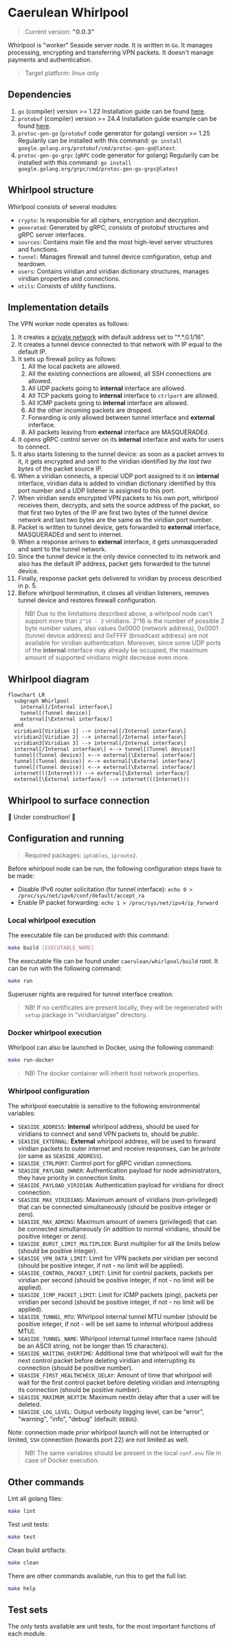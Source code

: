# Caerulean Whirlpool

> Current version: **"0.0.3"**

Whirlpool is "worker" Seaside server node.
It is written in `Go`.
It manages processing, encrypting and transferring VPN packets.
It doesn't manage payments and authentication.

> Target platform: _linux_ only

## Dependencies

1. `go` (compiler) version >= 1.22
  Installation guide can be found [here](https://go.dev/doc/install).
2. `protobuf` (compiler) version >= 24.4
  Installation guide example can be found [here](https://grpc.io/docs/protoc-installation/#install-pre-compiled-binaries-any-os).
3. `protoc-gen-go` (`protobuf` code generator for golang) version >= 1.25
  Regularily can be installed with this command: `go install google.golang.org/protobuf/cmd/protoc-gen-go@latest`.
4. `protoc-gen-go-grpc` (`gRPC` code generator for golang)
  Regularily can be installed with this command: `go install google.golang.org/grpc/cmd/protoc-gen-go-grpc@latest`

## Whirlpool structure

Whirlpool consists of several modules:

- `crypto`: Is responsible for all ciphers, encryption and decryption.
- `generated`: Generated by gRPC, consists of protobuf structures and gRPC server interfaces.
- `sources`: Contains main file and the most high-level server structures and functions.
- `tunnel`: Manages firewall and tunnel device configuration, setup and teardown.
- `users`: Contains viridian and viridian dictionary structures, manages viridian properties and connections.
- `utils`: Consists of utility functions.

## Implementation details

The VPN worker node operates as follows:

1. It creates a [private network](https://en.wikipedia.org/wiki/Private_network) with default address set to "\*.\*.0.1/16".
2. It creates a tunnel device connected to that network with IP equal to the default IP.
3. It sets up firewall policy as follows:
   1. All the local packets are allowed.
   2. All the existing connections are allowed, all SSH connections are allowed.
   3. All UDP packets going to **internal** interface are allowed.
   4. All TCP packets going to **internal** interface to `ctrlport` are allowed.
   5. All ICMP packets going to **internal** interface are allowed.
   6. All the other incoming packets are dropped.
   7. Forwarding is only allowed between tunnel interface and **external** interface.
   8. All packets leaving from **external** interface are MASQUERADEd.
4. It opens gRPC control server on its **internal** interface and waits for users to connect.
5. It also starts listening to the tunnel device: as soon as a packet arrives to it, it gets encrypted and sent to the viridian identified by _the last two bytes_ of the packet source IP.
6. When a viridian connects, a special UDP port assigned to it on **internal** interface, viridian data is added to viridian dictionary identified by this port number and a UDP listener is assigned to this port.
7. When viridian sends encrypted VPN packets to his own port, whirlpool receives them, decrypts, and sets the source address of the packet, so that first two bytes of the IP are first two bytes of the tunnel device network and last two bytes are the same as the viridian port number.
8. Packet is written to tunnel device, gets forwarded to **external** interface, MASQUERADEd and sent to internet.
9. When a response arrives to **external** interface, it gets unmasqueraded and sent to the tunnel network.
10. Since the tunnel device is the only device connected to its network and also has the default IP address, packet gets forwarded to the tunnel device.
11. Finally, response packet gets delivered to viridian by process described in p. 5.
12. Before whirlpool termination, it closes all viridian listeners, removes tunnel device and restores firewall configuration.

> NB! Due to the limitations described above, a whirlpool node can't support more than `2^16 - 3` viridians.
> 2^16 is the number of possible 2 byte number values, also values 0x0000 (network address), 0x0001 (tunnel device address) and 0xFFFF (broadcast address) are not available for viridian authentication.
> Moreover, since some UDP ports of the **internal** interface may already be occupied, the maximum amount of supported viridians might decrease even more.

## Whirlpool diagram

```mermaid
flowchart LR
  subgraph Whirlpool
    internal[/Internal interface\]
    tunnel[(Tunnel device)]
    external[\External interface/]
  end
  viridian1[Viridian 1] --> internal[/Internal interface\]
  viridian2[Viridian 2] --> internal[/Internal interface\]
  viridian3[Viridian 3] --> internal[/Internal interface\]
  internal[/Internal interface\] <--> tunnel[(Tunnel device)]
  tunnel[(Tunnel device)] <--> external[\External interface/]
  tunnel[(Tunnel device)] <--> external[\External interface/]
  tunnel[(Tunnel device)] <--> external[\External interface/]
  internet(((Internet))) --> external[\External interface/]
  external[\External interface/] --> internet(((Internet)))
```

## Whirlpool to surface connection

🚧 Under construction! 🚧

## Configuration and running

> Required packages: `iptables`, `iproute2`.

Before whirlpool node can be run, the following configuration steps have to be made:

- Disable IPv6 router solicitation (for tunnel interface):
  `echo 0 > /proc/sys/net/ipv6/conf/default/accept_ra`
- Enable IP packet forwarding:
  `echo 1 > /proc/sys/net/ipv4/ip_forward`

### Local whirlpool execution

The executable file can be produced with this command:

```bash
make build [EXECUTABLE_NAME]
```

The executable file can be found under `caerulean/whirlpool/build` root.
It can be run with the following command:

```bash
make run
```

Superuser rights are required for tunnel interface creation.

> NB! If no certificates are present locally, they will be regenerated with `setup` package in "viridian/algae" directory.

### Docker whirlpool execution

Whirlpool can also be launched in Docker, using the following command:

```bash
make run-docker
```

> NB! The docker container will inherit host network properties.

### Whirlpool configuration

The whirlpool executable is sensitive to the following environmental variables:

- `SEASIDE_ADDRESS`: **Internal** whirlpool address, should be used for viridians to connect and send VPN packets to, should be _public_.
- `SEASIDE_EXTERNAL`: **External** whirlpool address, will be used to forward viridian packets to outer internet and receive responses, can be _private_ (or same as `SEASIDE_ADDRESS`).
- `SEASIDE_CTRLPORT`: Control port for gRPC viridian connections.
- `SEASIDE_PAYLOAD_OWNER`: Authentication payload for node administrators, they have priority in connection limits.
- `SEASIDE_PAYLOAD_VIRIDIAN`: Authentication payload for viridians for direct connection.
- `SEASIDE_MAX_VIRIDIANS`: Maximum amount of viridians (non-privileged) that can be connected simultaneously (should be positive integer or zero).
- `SEASIDE_MAX_ADMINS`: Maximum amount of owners (privileged) that can be connected simultaneously (in addition to normal viridians, should be positive integer or zero).
- `SEASIDE_BURST_LIMIT_MULTIPLIER`: Burst multiplier for all the limits below (should be positive integer).
- `SEASIDE_VPN_DATA_LIMIT`: Limit for VPN packets per viridian per second (should be positive integer, if not - no limit will be applied).
- `SEASIDE_CONTROL_PACKET_LIMIT`: Limit for control packets, packets per viridian per second (should be positive integer, if not - no limit will be applied).
- `SEASIDE_ICMP_PACKET_LIMIT`: Limit for ICMP packets (ping), packets per viridian per second (should be positive integer, if not - no limit will be applied).
- `SEASIDE_TUNNEL_MTU`: Whirlpool internal tunnel MTU number (should be positive integer, if not - will be set same to internal whirlpool address MTU).
- `SEASIDE_TUNNEL_NAME`: Whirlpool internal tunnel interface name (should be an ASCII string, not be longer than 15 characters).
- `SEASIDE_WAITING_OVERTIME`: Additional time that whirlpool will wait for the next control packet before deleting viridian and interrupting its connection (should be positive number).
- `SEASIDE_FIRST_HEALTHCHECK_DELAY`: Amount of time that whirlpool will wait for the first control packet before deleting viridian and interrupting its connection (should be positive number).
- `SEASIDE_MAXIMUM_NEXTIN`: Maximum nextIn delay after that a user will be deleted.
- `SEASIDE_LOG_LEVEL`:  Output verbosity logging level, can be "error", "warning", "info", "debug" (default: `DEBUG`).

Note: connection made _prior_ whirlpool launch will not be interrupted or limited, `SSH` connection (towards port 22) are not limited as well.

> NB! The same variables should be present in the local `conf.env` file in case of Docker execution.

## Other commands

Lint all golang files:

```bash
make lint
```

Test unit tests:

```bash
make test
```

Clean build artifacts:

```bash
make clean
```

There are other commands available, run this to get the full list:

```bash
make help
```

## Test sets

The only tests available are unit tests, for the most important functions of each module.
